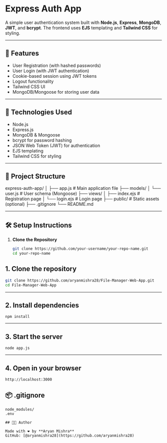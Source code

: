 # Express Auth App

A simple user authentication system built with **Node.js**, **Express**, **MongoDB**, **JWT**, and **bcrypt**. The frontend uses **EJS** templating and **Tailwind CSS** for styling.

---

## 🚀 Features

- User Registration (with hashed passwords)
- User Login (with JWT authentication)
- Cookie-based session using JWT tokens
- Logout functionality
- Tailwind CSS UI
- MongoDB/Mongoose for storing user data

---

## 🧠 Technologies Used

- Node.js
- Express.js
- MongoDB & Mongoose
- bcrypt for password hashing
- JSON Web Token (JWT) for authentication
- EJS templating
- Tailwind CSS for styling

---

## 📁 Project Structure


express-auth-app/
│
├── app.js # Main application file
├── models/
│ └── user.js # User schema (Mongoose)
├── views/
│ ├── index.ejs # Registration page
│ └── login.ejs # Login page
├── public/ # Static assets (optional)
├── .gitignore
└── README.md


---

## 🛠️ Setup Instructions

1. **Clone the Repository**
   ```bash
   git clone https://github.com/your-username/your-repo-name.git
   cd your-repo-name

## 1. Clone the repository

```bash
git clone https://github.com/aryanmishra28/File-Manager-Web-App.git
cd File-Manager-Web-App
```
---

## 2. Install dependencies

```
npm install

```
 ---
## 3. Start the server

```
node app.js
```
---

## 4. Open in your browser
```
http://localhost:3000
```


## 📦 .gitignore

```
node_modules/
.env

## 👨‍💻 Author

Made with ❤️ by **Aryan Mishra**
GitHub: [@aryanmishra28](https://github.com/aryanmishra28)
